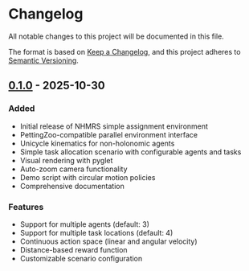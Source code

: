 # Changelog

All notable changes to this project will be documented in this file.

The format is based on [Keep a Changelog](https://keepachangelog.com/en/1.0.0/),
and this project adheres to [Semantic Versioning](https://semver.org/spec/v2.0.0.html).

## [0.1.0] - 2025-10-30

### Added
- Initial release of NHMRS simple assignment environment
- PettingZoo-compatible parallel environment interface
- Unicycle kinematics for non-holonomic agents
- Simple task allocation scenario with configurable agents and tasks
- Visual rendering with pyglet
- Auto-zoom camera functionality
- Demo script with circular motion policies
- Comprehensive documentation

### Features
- Support for multiple agents (default: 3)
- Support for multiple task locations (default: 4)
- Continuous action space (linear and angular velocity)
- Distance-based reward function
- Customizable scenario configuration

[0.1.0]: https://github.com/yourusername/nhmrs/releases/tag/v0.1.0
